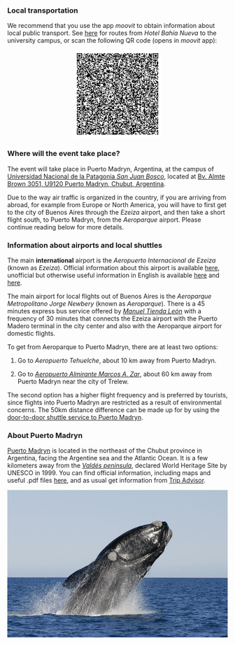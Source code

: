 ### Local transportation

We recommend that you use the app _moovit_ to obtain information about local public transport. See [here](https://moovitapp.com/puerto_madryn-6141/poi/3051%20Bv.%20Almirante%20Brown/Hotel%20Bah%C3%ADa%20Nueva/es-419?ref=5&customerId=4908&fll=-42.76449_-65.034777&tll=-42.785873_-65.005766&t=1) for routes from _Hotel Bahía Nueva_ to the university campus, or scan the following QR code (opens in _moovit_ app):
<p align="center"> 
<img src="images/bahia-to-campus-QR.png" alt="moovit-QR-code" width="200"/>
</p> 


### Where will the event take place?

The event will take place in Puerto Madryn, Argentina, at the campus of 
[Universidad Nacional de la Patagonia _San Juan Bosco_](https://madryn.unp.edu.ar/), 
located at [Bv. Almte Brown 3051, U9120 Puerto Madryn, Chubut, Argentina](https://goo.gl/maps/cyTsYQmtWefDwCAB8).

Due to the way air traffic is organized in the country, if you are arriving 
from abroad, for example from Europe or North America, you will have to first 
get to the city of Buenos Aires through the *Ezeiza* airport, and then take a 
short flight south, to Puerto Madryn, from the *Aeroparque* airport. Please 
continue reading below for more details.


### Information about airports and local shuttles

The main __international__ airport is the _Aeropuerto Internacional de Ezeiza_ (known 
as _Ezeiza_). Official
information about this airport is available [here](https://www.aa2000.com.ar/ezeiza),
unofficial but otherwise useful information in English is available [here](https://www.buenos-aires-airport.com/ezeiza/) and [here](https://aeropuertoezeiza.net/en).

The main airport for local flights out of Buenos Aires is the _Aeroparque Metropolitano Jorge Newbery_ (known as _Aeroparque_). There is a 45 minutes express bus service offered by [_Manuel Tienda León_](https://www.tiendaleon.com/) with a frequency of 30 minutes that connects the Ezeiza airport with the Puerto Madero terminal in the city center and also with the Aeroparque airport for domestic flights.  

To get from Aeroparque to Puerto Madryn, there are at least two options:

1. Go to _Aeropuerto Tehuelche_, about 10 km away from Puerto Madryn.

2. Go to [_Aeropuerto Almirante Marcos A. Zar_](https://www.aeropuertotrelew.com/en/index.php), about 60 km away from Puerto Madryn near the city of Trelew. 

The second option has a higher flight frequency and is preferred by tourists, since flights into Puerto Madryn are restricted as a result of environmental concerns. The 50km distance difference can be made up for by using the [door-to-door shuttle service to Puerto Madryn](https://transferpmy.com/).

<!-- <p align=center><em>More information coming soon!</em></p> -->

### About Puerto Madryn

[Puerto Madryn](https://en.wikipedia.org/wiki/Puerto_Madryn) is located in the northeast of the Chubut province in Argentina,
facing the Argentine sea and the Atlantic Ocean. It is a few kilometers away from
the [_Valdés peninsula_](https://en.wikipedia.org/wiki/Valdes_Peninsula), declared World Heritage Site by UNESCO in 1999. You can find official information, including maps and useful .pdf files [here](https://madryn.travel/en/), and as usual get information from [Trip Advisor](https://www.tripadvisor.com/Tourism-g312832-Puerto_Madryn_Province_of_Chubut_Patagonia-Vacations.html).


<p align="center">
<img src="images/1a.jpg">
</p>